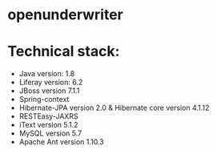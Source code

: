 # openunderwriter
# Technical stack:

+ Java version: 1.8
+ Liferay version: 6.2
+ JBoss version 7.1.1
+ Spring-context 
+ Hibernate-JPA version 2.0 & Hibernate core version 4.1.12
+ RESTEasy-JAXRS
+ iText version 5.1.2
+ MySQL version 5.7
+ Apache Ant version 1.10.3
